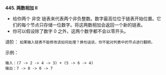 **445. 两数相加 II**
- 给你两个 非空 链表来代表两个非负整数。数字最高位位于链表开始位置。它们的每个节点只存储一位数字。将这两数相加会返回一个新的链表。
- 你可以假设除了数字 0 之外，这两个数字都不会以零开头。

进阶：
`如果输入链表不能修改该如何处理？换句话说，你不能对列表中的节点进行翻转。`

示例：
```
输入：(7 -> 2 -> 4 -> 3) + (5 -> 6 -> 4)
输出：7 -> 8 -> 0 -> 7
```